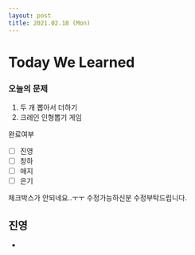 ```yaml
---
layout: post
title: 2021.02.18 (Mon)
---
```


# Today We Learned

###  오늘의 문제

1. 두 개 뽑아서 더하기
2. 크레인 인형뽑기 게임

완료여부  
- [ ] 진영 
- [ ] 창하 
- [ ] 애지 
- [ ] 은기 

체크박스가 안되네요..ㅜㅜ 수정가능하신분 수정부탁드립니다.

## 진영

- 



